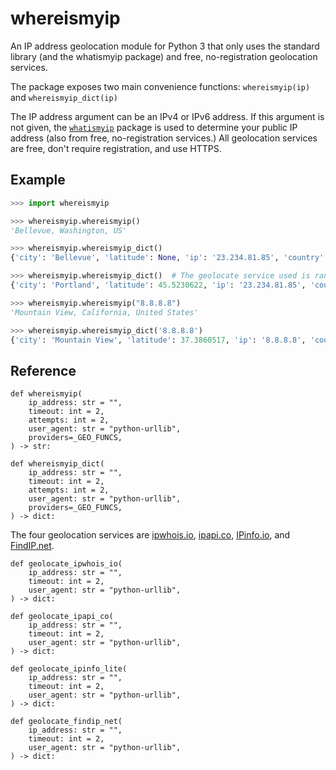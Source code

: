 # whereismyip
An IP address geolocation module for Python 3 that only uses the standard library (and the whatismyip package) and free, no-registration geolocation services.

The package exposes two main convenience functions: `whereismyip(ip)` and `whereismyip_dict(ip)`

The IP address argument can be an IPv4 or IPv6 address. If this argument is not given, the [`whatismyip`](https://pypi.org/project/WhatIsMyIP/) package is used to determine your public IP address (also from free, no-registration services.) All geolocation services are free, don't require registration, and use HTTPS.



## Example

```python
>>> import whereismyip

>>> whereismyip.whereismyip()
'Bellevue, Washington, US'

>>> whereismyip.whereismyip_dict()
{'city': 'Bellevue', 'latitude': None, 'ip': '23.234.81.85', 'country': 'US', 'longitude': None, 'region': 'Washington'}

>>> whereismyip.whereismyip_dict()  # The geolocate service used is randomly selected, so replies may be different.
{'city': 'Portland', 'latitude': 45.5230622, 'ip': '23.234.81.85', 'country': 'United States', 'longitude': -122.6764816, 'region': 'Oregon'}

>>> whereismyip.whereismyip("8.8.8.8")
'Mountain View, California, United States'

>>> whereismyip.whereismyip_dict('8.8.8.8')
{'city': 'Mountain View', 'latitude': 37.3860517, 'ip': '8.8.8.8', 'country': 'United States', 'longitude': -122.0838511, 'region': 'California'}
```

## Reference

    def whereismyip(
        ip_address: str = "",
        timeout: int = 2,
        attempts: int = 2,
        user_agent: str = "python-urllib",
        providers=_GEO_FUNCS,
    ) -> str:

    def whereismyip_dict(
        ip_address: str = "",
        timeout: int = 2,
        attempts: int = 2,
        user_agent: str = "python-urllib",
        providers=_GEO_FUNCS,
    ) -> dict:

The four geolocation services are [ipwhois.io](https://ipwhois.io/), [ipapi.co](https://ipapi.co/), [IPinfo.io](https://ipinfo.io/), and [FindIP.net](https://findip.net/).

    def geolocate_ipwhois_io(
        ip_address: str = "",
        timeout: int = 2,
        user_agent: str = "python-urllib",
    ) -> dict:

    def geolocate_ipapi_co(
        ip_address: str = "",
        timeout: int = 2,
        user_agent: str = "python-urllib",
    ) -> dict:

    def geolocate_ipinfo_lite(
        ip_address: str = "",
        timeout: int = 2,
        user_agent: str = "python-urllib",
    ) -> dict:

    def geolocate_findip_net(
        ip_address: str = "",
        timeout: int = 2,
        user_agent: str = "python-urllib",
    ) -> dict:

